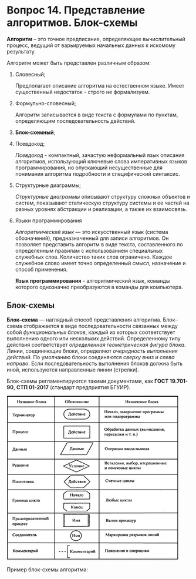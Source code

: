 # Вопрос 14. Представление алгоритмов. Блок-схемы

**Алгоритм** – это точное предписание, определяющее вычислительный процесс, ведущий от варьируемых начальных данных к искомому результату.

Алгоритм может быть представлен различным образом:
1) Словесный;

    Предполагает описание алгоритма на естественном языке. Имеет существенный недостаток - строго не формализуем.
2) Формульно-словесный;

    Алгоритм записывается в виде текста с формулами по пунктам, определяющим последовательность действий.
3) **Блок-схемный**;
4) Псевдокод;

    *Псевдокод* - компактный, зачастую неформальный язык описания алгоритмов, использующий ключевые слова императивных языков программирования, но опускающий несущественные для понимания алгоритма подробности и специфический синтаксис.
5) Структурные диаграммы;

    *Структурные диаграммы* описывают структуру сложных объектов и систем, показывают статическую структуру системы и ее частей на разных уровнях абстракции и реализации, а также их взаимосвязь.
6) Языки программирования

    *Алгоритмический язык* — это искусственный язык (система обозначений), предназначенный для записи алгоритмов. Он позволяет представить алгоритм в виде текста, составленного по определенным правилам с использованием специальных служебных слов. Количество таких слов ограничено. Каждое служебное слово имеет точно определенный смысл, назначение и способ применения.

    **Язык программирования** - алгоритмический язык, команды которого однозначно преобразуются в команды для компьютера.

## Блок-схемы

**Блок–схема** — наглядный способ представления алгоритма. Блок–схема отображается в виде последовательности связанных между собой *функциональных блоков*, каждый из которых соответствует выполнению одного или нескольких действий. Определенному типу действия соответствует *определенная геометрическая фигура блока*. Линии, соединяющие блоки, определяют *очередность выполнения действий*. По умолчанию блоки соединяются *сверху вниз и слева направо*. Если последовательность выполнения блоков должна быть иной, используются направленные линии (стрелки).

Блок-схемы регламентируются такими документами, как **ГОСТ 19.701-90**, **СТП 01-2017** (стандарт предприятия БГУИР).

![Обозначения на блок-схемах](./res/schematics.png)

Пример блок-схемы алгоритма:

